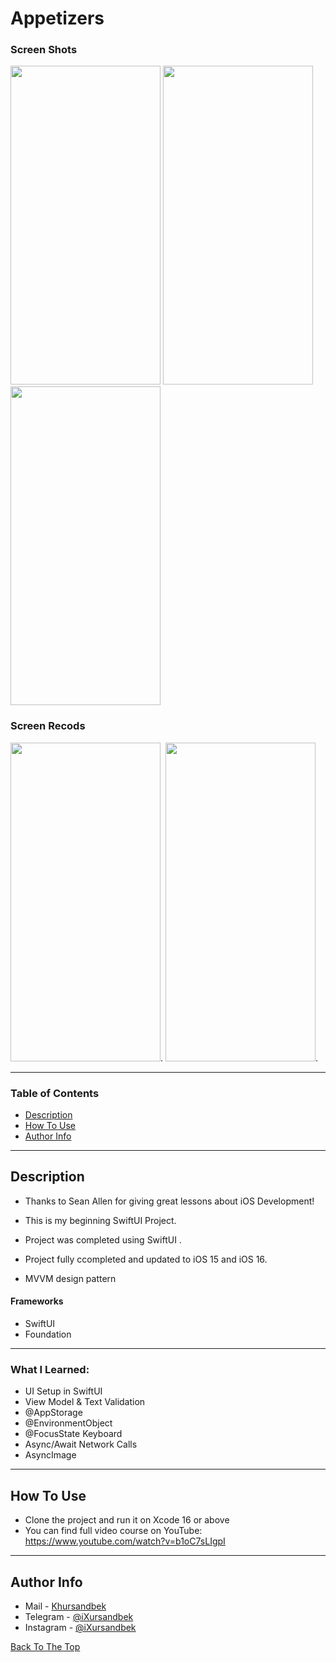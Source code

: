 # Appetizers
### Screen Shots
<img src="https://github.com/iXursandbek1/Apple-Frameworks/assets/114641378/a31b33b3-8a7a-4441-9c24-4661dfacdbeb" width="240" height="510">
<img src="https://github.com/iXursandbek1/Apple-Frameworks/assets/114641378/c3257d69-11dd-4d04-a48a-439feaf476aa" width="240" height="510">
<img src="https://github.com/iXursandbek1/Apple-Frameworks/assets/114641378/394ec770-0d3d-4c12-be12-4e7b9e744e58" width="240" height="510">

### Screen Recods
<img src="https://github.com/iXursandbek1/Apple-Frameworks/assets/114641378/d7660405-9772-416a-990e-2d64ba5f048e" width="240" height="510">.
<img src="https://github.com/iXursandbek1/Apple-Frameworks/assets/114641378/e6768568-e8b8-45e6-a653-e447b87664dc" width="240" height="510">.

---

### Table of Contents

- [Description](#description)
- [How To Use](#how-to-use)
- [Author Info](#author-info)

---

## Description

- Thanks to Sean Allen for giving great lessons about iOS Development!

- This is my beginning SwiftUI Project.
  
- Project was completed using SwiftUI .

- Project fully ccompleted and updated to iOS 15 and iOS 16.

- MVVM design pattern

#### Frameworks

- SwiftUI
- Foundation


---
### What I Learned:
- UI Setup in SwiftUI
- View Model & Text Validation
- @AppStorage
- @EnvironmentObject
- @FocusState Keyboard
- Async/Await Network Calls
- AsyncImage
---

## How To Use

- Clone the project and run it on Xcode 16 or above
- You can find full video course on YouTube: https://www.youtube.com/watch?v=b1oC7sLIgpI
---

## Author Info

- Mail - [Khursandbek](kambaraliyev2001@mail.ru)
- Telegram - [@iXursandbek](https://t.me/iXursandbek)
- Instagram - [@iXursandbek](https://instagram.com/ixursandbek_?igshid=MzRlODBiNWFlZA==)

[Back To The Top](#Apple-Frameworks)
